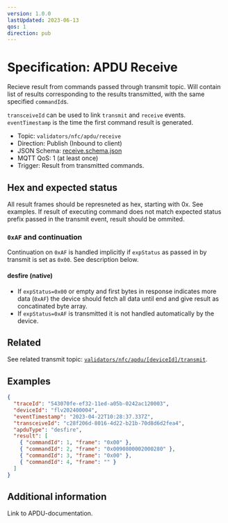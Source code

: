 ```yaml
---
version: 1.0.0
lastUpdated: 2023-06-13
qos: 1
direction: pub
---
```


# Specification: APDU Receive

Recieve result from commands passed through transmit topic. Will contain list of
results corresponding to the results transmitted, with the same specified
`commandId`s.

`transceiveId` can be used to link `transmit` and `receive` events.
`eventTimestamp` is the time the first command result is generated.

- Topic: `validators/nfc/apdu/receive`
- Direction: Publish (Inbound to client)
- JSON Schema: [receive.schema.json](./receive.schema.json)
- MQTT QoS: 1 (at least once)
- Trigger: Result from transmitted commands.

## Hex and expected status

All result frames should be represneted as hex, starting with 0x. See examples.
If result of executing command does not match expected status prefix passed in
the transmit event, result should be ommited.

### `0xAF` and continuation

Continuation on `0xAF` is handled implicitly if `expStatus` as passed in by
transmit is set as `0x00`. See description below.

#### desfire (native)

- If `expStatus=0x00` or empty and first bytes in response indicates more data
  (`0xAF`) the device should fetch all data until end and give result as
  concatinated byte array.
- If `expStatus=0xAF` is transmitted it is not handled automatically by the
  device.

## Related

See related transmit topic:
[`validators/nfc/apdu/[deviceId]/transmit`](../[deviceId]/transmit).

## Examples

```json
{
  "traceId": "543070fe-ef32-11ed-a05b-0242ac120003",
  "deviceId": "flv202400004",
  "eventTimestamp": "2023-04-22T10:28:37.337Z",
  "transceiveId": "c28f206d-8016-4d22-b21b-70d8d6d2fea4",
  "apduType": "desfire",
  "result": [
    { "commandId": 1, "frame": "0x00" },
    { "commandId": 2, "frame": "0x0090800002000280" },
    { "commandId": 3, "frame": "0x00" },
    { "commandId": 4, "frame": "" }
  ]
}
```

## Additional information

Link to APDU-documentation.
